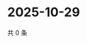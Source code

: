 # 2025-10-29

共 0 条

<!-- BEGIN ZHIHUQUESTIONS -->
<!-- 最后更新时间 Wed Oct 29 2025 23:13:26 GMT+0800 (China Standard Time) -->

<!-- END ZHIHUQUESTIONS -->
